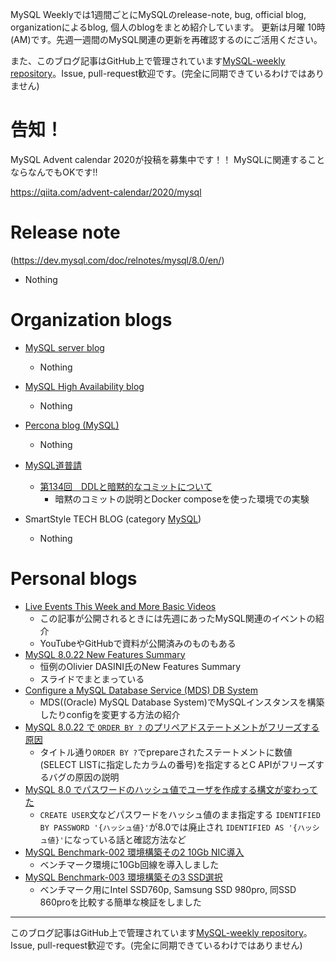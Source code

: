 MySQL Weeklyでは1週間ごとにMySQLのrelease-note, bug, official blog, organizationによるblog, 個人のblogをまとめ紹介しています。
更新は月曜 10時(AM)です。先週一週間のMySQL関連の更新を再確認するのにご活用ください。

また、このブログ記事はGitHub上で管理されています[MySQL-weekly repository](https://github.com/tom--bo/MySQL-weekly)。Issue, pull-request歓迎です。(完全に同期できているわけではありません)

# 告知！

MySQL Advent calendar 2020が投稿を募集中です！！
MySQLに関連することならなんでもOKです!!

https://qiita.com/advent-calendar/2020/mysql


# Release note

(https://dev.mysql.com/doc/relnotes/mysql/8.0/en/)

- Nothing


# Organization blogs

- [MySQL server blog](https://mysqlserverteam.com/)
  - Nothing

- [MySQL High Availability blog](https://mysqlhighavailability.com/)
  - Nothing

- [Percona blog (MySQL)](https://www.percona.com/blog/)
  - Nothing

- [MySQL道普請](https://gihyo.jp/dev/serial/01/mysql-road-construction-news)
  - [第134回　DDLと暗黙的なコミットについて](https://gihyo.jp/dev/serial/01/mysql-road-construction-news/0134)
    - 暗黙のコミットの説明とDocker composeを使った環境での実験

- SmartStyle TECH BLOG (category [MySQL](https://www.s-style.co.jp/blog/category/tech/mysql/))
  - Nothing



# Personal blogs

- [Live Events This Week and More Basic Videos](https://elephantdolphin.blogspot.com/2020/11/live-events-this-week-and-more-basic.html)
  - この記事が公開されるときには先週にあったMySQL関連のイベントの紹介
  - YouTubeやGitHubで資料が公開済みのものもある
- [MySQL 8.0.22 New Features Summary](http://dasini.net/blog/2020/11/10/mysql-8-0-22-new-features-summary/)
  - 恒例のOlivier DASINI氏のNew Features Summary
  - スライドでまとまっている
- [Configure a MySQL Database Service (MDS) DB System](https://www.mortensi.com/2020/11/configure-a-mysql-database-service-mds-db-system/)
  - MDS((Oracle) MySQL Database System)でMySQLインスタンスを構築したりconfigを変更する方法の紹介
- [MySQL 8.0.22 で `ORDER BY ?` のプリペアドステートメントがフリーズする原因](https://tmtms.hatenablog.com/entry/202011/mysql-8022-orderby)
  - タイトル通り`ORDER BY ?`でprepareされたステートメントに数値(SELECT LISTに指定したカラムの番号)を指定するとC APIがフリーズするバグの原因の説明
- [MySQL 8.0 でパスワードのハッシュ値でユーザを作成する構文が変わってた](https://mita2db.hateblo.jp/entry/2020/11/12/225014)
  - `CREATE USER`文などパスワードをハッシュ値のまま指定する `IDENTIFIED BY PASSWORD '{ハッシュ値}'`が8.0では廃止され `IDENTIFIED AS '{ハッシュ値}'`になっている話と確認方法など
- [MySQL Benchmark-002 環境構築その2 10Gb NIC導入](https://tombo2.hatenablog.com/entry/2020/11/15/002834)
  - ベンチマーク環境に10Gb回線を導入しました
- [MySQL Benchmark-003 環境構築その3 SSD選択](https://tombo2.hatenablog.com/entry/2020/11/15/163801)
  - ベンチマーク用にIntel SSD760p, Samsung SSD 980pro, 同SSD 860proを比較する簡単な検証をしました


-----

このブログ記事はGitHub上で管理されています[MySQL-weekly repository](https://github.com/tom--bo/MySQL-weekly)。Issue, pull-request歓迎です。(完全に同期できているわけではありません)
